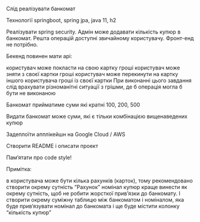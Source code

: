 Cлід реалізувати банкомат

Технології springboot, spring jpa, java 11, h2

Реалізувати spring security. Адмін може додавати кількість купюр в банкомат. Решта операцій доступні звичайному користувачу. Фронт-енд не потрібно.

Бекенд повинен мати api:

користувач може покласти на свою картку гроші
користувач може зняти з своєї картки гроші
користувач може перекинути на картку іншого користувача гроші із своєї картки
При виконанні цього завдання слід врахувати різноманітні ситуації з грішми, де б операція могла б бути не виконаною

Банкомат прийматиме суми які кратні 100, 200, 500

Видати банкомат може суми, які є тільки комбінацією вищенаведених купюр

Задеплоїти апплікейшн на Google Cloud / AWS

Створити README і описати проект

Пам’ятати про code style!

Примітка:

в користувача може бути кілька рахунків (карток), тому рекомендовано створити окрему сутність “Рахунок”
номінал купюр краще винести як окрему сутність, щоб не робити жорсткої прив’язки до банкомату. І створити окрему суміжну таблицю між банкоматом і номіналом, яка буде прив‘язувати номінал до банкомата і ще буде містити колонку “кількість купюр”